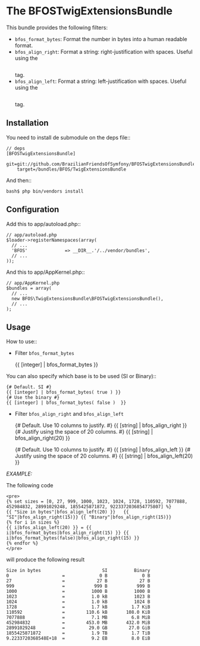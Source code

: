 The BFOSTwigExtensionsBundle
============================

This bundle provides the following filters:

* ``bfos_format_bytes``: Format the number in bytes into a human readable format.
* ``bfos_align_right``: Format a string: right-justification with spaces. Useful using the <pre></pre> tag.
* ``bfos_align_left``: Format a string: left-justification with spaces. Useful using the <pre></pre> tag.


Installation
------------

You need to install de submodule on the deps file::

    // deps
    [BFOSTwigExtensionsBundle]
        git=git://github.com/BrazilianFriendsOfSymfony/BFOSTwigExtensionsBundle.git
        target=/bundles/BFOS/TwigExtensionsBundle

And then::

    bash$ php bin/vendors install


Configuration
-------------

Add this to app/autoload.php::

    // app/autoload.php
    $loader->registerNamespaces(array(
      // ...
      'BFOS'              => __DIR__.'/../vendor/bundles',
      // ...
    ));

And this to app/AppKernel.php::

    // app/AppKernel.php
    $bundles = array(
      // ...
      new BFOS\TwigExtensionsBundle\BFOSTwigExtensionsBundle(),
      // ...
    );


Usage
-----

How to use::

* Filter ``bfos_format_bytes``

    {{ [integer] | bfos_format_bytes }}

You can also specify which base is to be used (SI or Binary)::

    {# Default. SI #}
    {{ [integer] | bfos_format_bytes( true ) }}
    {# Use the binary #}
    {{ [integer] | bfos_format_bytes( false )  }}

* Filter ``bfos_align_right`` and ``bfos_align_left``

    {# Default. Use 10 columns to justify. #}
    {{ [string] | bfos_align_right }}
    {# Justify using the space of 20 columns. #}
    {{ [string] | bfos_align_right(20) }}

    {# Default. Use 10 columns to justify. #}
    {{ [string] | bfos_align_left }}
    {# Justify using the space of 20 columns. #}
    {{ [string] | bfos_align_left(20) }}


*EXAMPLE:*

The following code

    <pre>
    {% set sizes = [0, 27, 999, 1000, 1023, 1024, 1728, 110592, 7077888, 452984832, 28991029248, 1855425871872, 9223372036854775807] %}
    {{ "Size in bytes"|bfos_align_left(20) }}   {{ "SI"|bfos_align_right(15)}} {{ "Binary"|bfos_align_right(15)}}
    {% for i in sizes %}
    {{ i|bfos_align_left(20) }} = {{ i|bfos_format_bytes|bfos_align_right(15) }} {{ i|bfos_format_bytes(false)|bfos_align_right(15) }}
    {% endfor %}
    </pre>

will produce the following result

    Size in bytes                       SI          Binary
    0                    =             0 B             0 B
    27                   =            27 B            27 B
    999                  =           999 B           999 B
    1000                 =          1000 B          1000 B
    1023                 =          1.0 kB          1023 B
    1024                 =          1.0 kB          1024 B
    1728                 =          1.7 kB         1.7 KiB
    110592               =        110.6 kB       108.0 KiB
    7077888              =          7.1 MB         6.8 MiB
    452984832            =        453.0 MB       432.0 MiB
    28991029248          =         29.0 GB        27.0 GiB
    1855425871872        =          1.9 TB         1.7 TiB
    9.2233720368548E+18  =          9.2 EB         8.0 EiB
